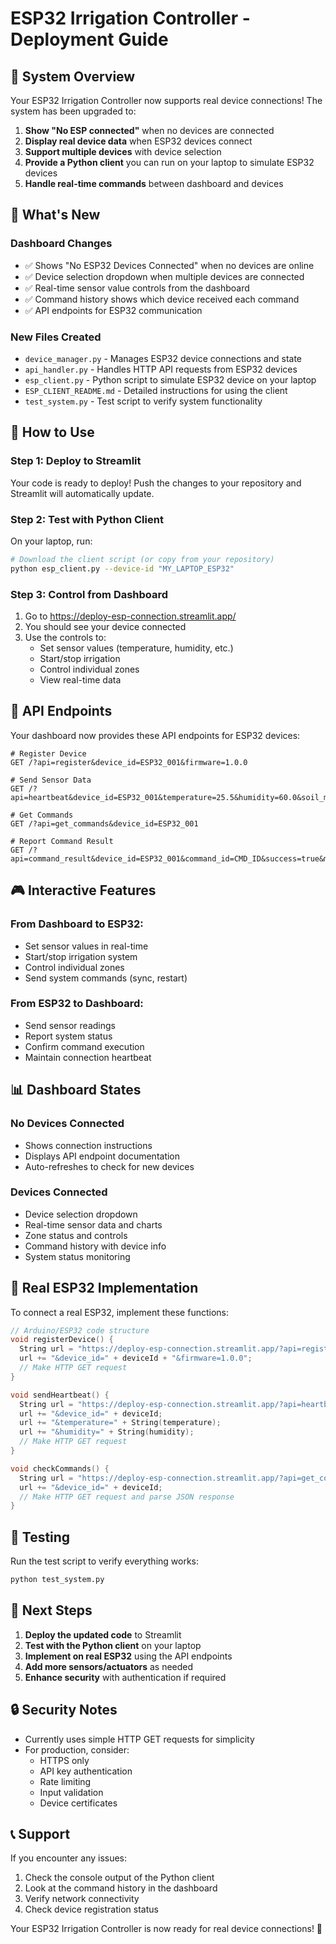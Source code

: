 # ESP32 Irrigation Controller - Deployment Guide

## 🎯 System Overview

Your ESP32 Irrigation Controller now supports real device connections! The system has been upgraded to:

1. **Show "No ESP connected"** when no devices are connected
2. **Display real device data** when ESP32 devices connect
3. **Support multiple devices** with device selection
4. **Provide a Python client** you can run on your laptop to simulate ESP32 devices
5. **Handle real-time commands** between dashboard and devices

## 🚀 What's New

### Dashboard Changes
- ✅ Shows "No ESP32 Devices Connected" when no devices are online
- ✅ Device selection dropdown when multiple devices are connected
- ✅ Real-time sensor value controls from the dashboard
- ✅ Command history shows which device received each command
- ✅ API endpoints for ESP32 communication

### New Files Created
- `device_manager.py` - Manages ESP32 device connections and state
- `api_handler.py` - Handles HTTP API requests from ESP32 devices
- `esp_client.py` - Python script to simulate ESP32 device on your laptop
- `ESP_CLIENT_README.md` - Detailed instructions for using the client
- `test_system.py` - Test script to verify system functionality

## 📱 How to Use

### Step 1: Deploy to Streamlit
Your code is ready to deploy! Push the changes to your repository and Streamlit will automatically update.

### Step 2: Test with Python Client
On your laptop, run:

```bash
# Download the client script (or copy from your repository)
python esp_client.py --device-id "MY_LAPTOP_ESP32"
```

### Step 3: Control from Dashboard
1. Go to https://deploy-esp-connection.streamlit.app/
2. You should see your device connected
3. Use the controls to:
   - Set sensor values (temperature, humidity, etc.)
   - Start/stop irrigation
   - Control individual zones
   - View real-time data

## 🔧 API Endpoints

Your dashboard now provides these API endpoints for ESP32 devices:

```
# Register Device
GET /?api=register&device_id=ESP32_001&firmware=1.0.0

# Send Sensor Data
GET /?api=heartbeat&device_id=ESP32_001&temperature=25.5&humidity=60.0&soil_moisture=45.0

# Get Commands
GET /?api=get_commands&device_id=ESP32_001

# Report Command Result
GET /?api=command_result&device_id=ESP32_001&command_id=CMD_ID&success=true&message=Done
```

## 🎮 Interactive Features

### From Dashboard to ESP32:
- Set sensor values in real-time
- Start/stop irrigation system
- Control individual zones
- Send system commands (sync, restart)

### From ESP32 to Dashboard:
- Send sensor readings
- Report system status
- Confirm command execution
- Maintain connection heartbeat

## 📊 Dashboard States

### No Devices Connected
- Shows connection instructions
- Displays API endpoint documentation
- Auto-refreshes to check for new devices

### Devices Connected
- Device selection dropdown
- Real-time sensor data and charts
- Zone status and controls
- Command history with device info
- System status monitoring

## 🔄 Real ESP32 Implementation

To connect a real ESP32, implement these functions:

```cpp
// Arduino/ESP32 code structure
void registerDevice() {
  String url = "https://deploy-esp-connection.streamlit.app/?api=register";
  url += "&device_id=" + deviceId + "&firmware=1.0.0";
  // Make HTTP GET request
}

void sendHeartbeat() {
  String url = "https://deploy-esp-connection.streamlit.app/?api=heartbeat";
  url += "&device_id=" + deviceId;
  url += "&temperature=" + String(temperature);
  url += "&humidity=" + String(humidity);
  // Make HTTP GET request
}

void checkCommands() {
  String url = "https://deploy-esp-connection.streamlit.app/?api=get_commands";
  url += "&device_id=" + deviceId;
  // Make HTTP GET request and parse JSON response
}
```

## 🧪 Testing

Run the test script to verify everything works:

```bash
python test_system.py
```

## 🎯 Next Steps

1. **Deploy the updated code** to Streamlit
2. **Test with the Python client** on your laptop
3. **Implement on real ESP32** using the API endpoints
4. **Add more sensors/actuators** as needed
5. **Enhance security** with authentication if required

## 🔒 Security Notes

- Currently uses simple HTTP GET requests for simplicity
- For production, consider:
  - HTTPS only
  - API key authentication
  - Rate limiting
  - Input validation
  - Device certificates

## 📞 Support

If you encounter any issues:
1. Check the console output of the Python client
2. Look at the command history in the dashboard
3. Verify network connectivity
4. Check device registration status

Your ESP32 Irrigation Controller is now ready for real device connections! 🌱